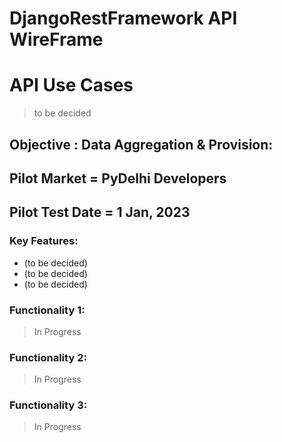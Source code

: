 # DjangoRestFramework API WireFrame

# API Use Cases 
>    to be decided

## Objective : Data Aggregation & Provision:

## Pilot Market = PyDelhi Developers 

## Pilot Test Date = 1 Jan, 2023

### Key Features: 
- (to be decided)
- (to be decided)
- (to be decided)


### Functionality 1: 
> In Progress


### Functionality 2:
> In Progress



### Functionality 3:
> In Progress

